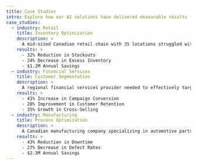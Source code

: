 ```yaml
---
title: Case Studies
intro: Explore how our AI solutions have delivered measurable results for businesses across various industries.
case_studies:
  - industry: Retail
    title: Inventory Optimization
    description: >
      A mid-sized Canadian retail chain with 35 locations struggled with inventory management. We implemented an AI-driven inventory optimization system that consolidated data from multiple sources and created predictive analytics models.
    results: >
      - 32% Reduction in Stockouts
      - 24% Decrease in Excess Inventory
      - $1.2M Annual Savings
  - industry: Financial Services
    title: Customer Segmentation
    description: >
      A regional financial services provider needed to effectively target their marketing efforts. We developed a sophisticated AI-powered customer segmentation solution that analyzed transaction data and customer behavior.
    results: >
      - 41% Increase in Campaign Conversion
      - 28% Improvement in Customer Retention
      - 35% Growth in Cross-Selling
  - industry: Manufacturing
    title: Process Optimization
    description: >
      A Canadian manufacturing company specializing in automotive parts faced operational inefficiencies. We implemented an AI-driven manufacturing optimization system with IoT sensors and predictive maintenance models.
    results: >
      - 43% Reduction in Downtime
      - 27% Decrease in Defect Rates
      - $2.3M Annual Savings
---
```

